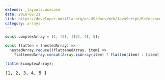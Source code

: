 ```yaml
---
extends: _layouts.usecase
date: 2018-02-21
link: https://developer.mozilla.org/en-US/docs/Web/JavaScript/Reference/Global_Objects/Array
category: arrays
---
```



```javascript
const complexArray = [1, [2], [[3], 4], 5];

const flatten = (nestedArray) =>
  nestedArray.reduce((flattenedArray, item) =>
    flattenedArray.concat(Array.isArray(item) ? flatten(item) : [item]), []);

flatten(complexArray);
```

<pre class="output">[1, 2, 3, 4, 5 ]</pre>
